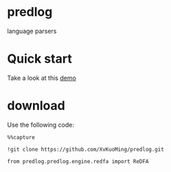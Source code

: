 # predlog
language parsers
<br />

# Quick start
Take a look at this [demo](https://colab.research.google.com/drive/10viaqo8DlgBnDXDKp0aAEm5_ySVjxEM4?usp=sharing)

# download

Use the following code:

```
%%capture

!git clone https://github.com/XvKuoMing/predlog.git

from predlog.predlog.engine.redfa import ReDFA
```
